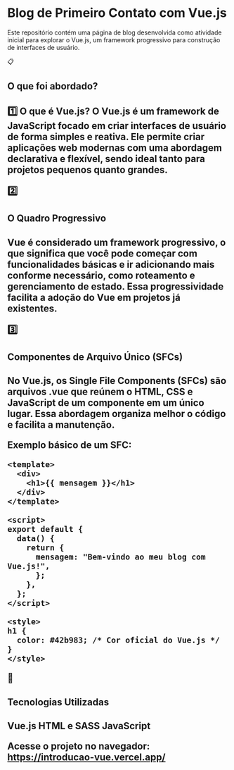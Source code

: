 <h1>Blog de Primeiro Contato com Vue.js</h1>
Este repositório contém uma página de blog desenvolvida como atividade inicial para explorar o Vue.js, um framework progressivo para construção de interfaces de usuário.

📋 <h2>O que foi abordado?<h2/>
1️⃣ O que é Vue.js?
O Vue.js é um framework de JavaScript focado em criar interfaces de usuário de forma simples e reativa. Ele permite criar aplicações web modernas com uma abordagem declarativa e flexível, sendo ideal tanto para projetos pequenos quanto grandes.

2️⃣ <h2>O Quadro Progressivo<h2/>
Vue é considerado um framework progressivo, o que significa que você pode começar com funcionalidades básicas e ir adicionando mais conforme necessário, como roteamento e gerenciamento de estado. Essa progressividade facilita a adoção do Vue em projetos já existentes.

3️⃣ <h2>Componentes de Arquivo Único (SFCs)<h2/>
No Vue.js, os Single File Components (SFCs) são arquivos .vue que reúnem o HTML, CSS e JavaScript de um componente em um único lugar. Essa abordagem organiza melhor o código e facilita a manutenção.

Exemplo básico de um SFC:

```
<template>
  <div>
    <h1>{{ mensagem }}</h1>
  </div>
</template>

<script>
export default {
  data() {
    return {
      mensagem: "Bem-vindo ao meu blog com Vue.js!",
      };
    },
  };
</script>

<style>
h1 {
  color: #42b983; /* Cor oficial do Vue.js */
}
</style>

```

🚀 <h2>Tecnologias Utilizadas<h2/>
Vue.js
HTML e SASS
JavaScript

Acesse o projeto no navegador:
https://introducao-vue.vercel.app/
